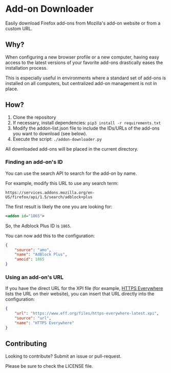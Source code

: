 # Add-on Downloader
Easily download Firefox add-ons from Mozilla's add-on website or from a custom URL.

## Why?
When configuring a new browser profile or a new computer, having easy access to the latest versions of your favorite add-ons drastically eases the installation process.

This is especially useful in environments where a standard set of add-ons is installed on all computers, but centralized add-on management is not in place.

## How?
1. Clone the repository
2. If necessary, install dependencies: `pip3 install -r requirements.txt`
3. Modify the addon-list.json file to include the IDs/URLs of the add-ons you want to download (see below).
4. Execute the script: `./addon-downloader.py`

All downloaded add-ons will be placed in the current directory.

### Finding an add-on's ID
You can use the search API to search for the add-on by name.

For example, modify this URL to use any search term:
```
https://services.addons.mozilla.org/en-US/firefox/api/1.5/search/adblock+plus
```

The first result is likely the one you are looking for:
```xml
<addon id="1865">
```

So, the Adblock Plus ID is `1865`.

You can now add this to the configuration:
```json
{
    "source": "amo",
    "name": "AdBlock Plus",
    "amoid": 1865
}
```

### Using an add-on's URL
If you have the direct URL for the XPI file (for example, [HTTPS Everywhere](https://www.eff.org/https-everywhere) lists the URL on their website), you can insert that URL directly into the configuration:
```json
{
    "url": "https://www.eff.org/files/https-everywhere-latest.xpi",
    "source": "url",
    "name": "HTTPS Everywhere"
}                
```

## Contributing
Looking to contribute? Submit an issue or pull-request.

Please be sure to check the LICENSE file.
